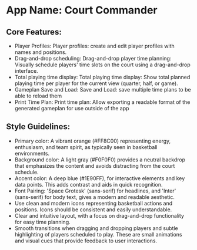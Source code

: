 # **App Name**: Court Commander

## Core Features:

- Player Profiles: Player profiles: create and edit player profiles with names and positions.
- Drag-and-drop scheduling: Drag-and-drop player time planning: Visually schedule players' time slots on the court using a drag-and-drop interface.
- Total playing time display: Total playing time display: Show total planned playing time per player for the current view (quarter, half, or game).
- Gameplan Save and Load: Save and Load: save multiple time plans to be able to reload them
- Print Time Plan: Print time plan: Allow exporting a readable format of the generated gameplan for use outside of the app

## Style Guidelines:

- Primary color: A vibrant orange (#FF8C00) representing energy, enthusiasm, and team spirit, as typically seen in basketball environments.
- Background color: A light gray (#F0F0F0) provides a neutral backdrop that emphasizes the content and avoids distracting from the court schedule.
- Accent color: A deep blue (#1E90FF), for interactive elements and key data points. This adds contrast and aids in quick recognition.
- Font Pairing: 'Space Grotesk' (sans-serif) for headlines, and 'Inter' (sans-serif) for body text, gives a modern and readable aesthetic.
- Use clean and modern icons representing basketball actions and positions. Icons should be consistent and easily understandable.
- Clear and intuitive layout, with a focus on drag-and-drop functionality for easy time planning.
- Smooth transitions when dragging and dropping players and subtle highlighting of players scheduled to play. These are small animations and visual cues that provide feedback to user interactions.